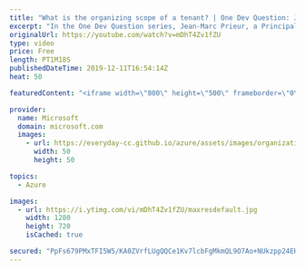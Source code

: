 ```yaml
---
title: "What is the organizing scope of a tenant? | One Dev Question: Jean-Marc Prieur"
excerpt: "In the One Dev Question series, Jean-Marc Prieur, a Principal Program Manager working on the Microsoft identity platform, explains how an Azure tenant is related to your organization.   Get more information at: https://docs.microsoft.com/azure/active-directory/develop/ Create your free Azure account"
originalUrl: https://youtube.com/watch?v=mDhT4Zv1fZU
type: video
price: Free
length: PT1M18S
publishedDateTime: 2019-12-11T16:54:14Z
heat: 50

featuredContent: "<iframe width=\"800\" height=\"500\" frameborder=\"0\" src=\"https://www.youtube.com/embed/mDhT4Zv1fZU\" allow=\"accelerometer; autoplay; encrypted-media; gyroscope; picture-in-picture\" allowfullscreen></iframe>"

provider:
  name: Microsoft
  domain: microsoft.com
  images:
    - url: https://everyday-cc.github.io/azure/assets/images/organizations/microsoft.com-50x50.jpg
      width: 50
      height: 50

topics:
  - Azure

images:
  - url: https://i.ytimg.com/vi/mDhT4Zv1fZU/maxresdefault.jpg
    width: 1280
    height: 720
    isCached: true

secured: "PpFs679PMxTFI5W5/KA0ZVrfLUgQQCe1Kv7lcbFgMkmQL9O7Ao+NUkzpp24EH4jRPsQB9Q+iDt/kfY1WY0fUN4v5TTLl/6aIFZen3wrCXlGPubhIQXxceOOEWrYZvHXkfTp0e7UROs3TfbpyQxweUqaGKrW0TyMeQdmYGvCHfTTsqdA2sg9oGK2jMKkIh/pY0h0yT3MWI0wzjRljaNSKjomgcAfdfgGQGskkCnhbwyH4MZ/57vcIl59pTbm04UxXaGZzymnaX2mxsBKs0K9AoLJgCuLqb9SpXkecf5emTejzADUcdVajJdw2N6VWj9tPeDlDVTNL4J4P9q8Htf176bmjKijwlR342lZviDaAYgkGWRflAEnyAVV2JSTkBuOdyQQpeDa4jcpqWXeTMYfudoc7QFGWRYMYjVwNAt5Vvcc=;rUWHH5KTMdUTz8mv8oYeEQ=="
---
```


